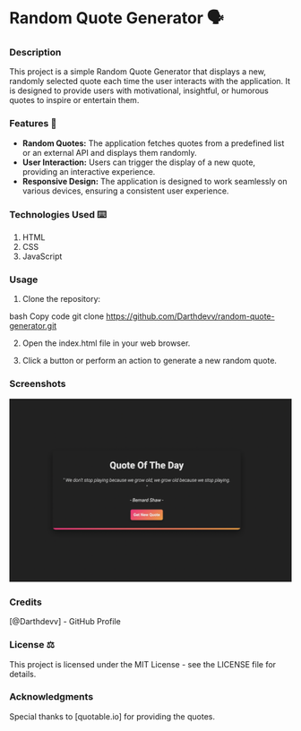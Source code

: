 # Random Quote Generator 🗣️
### Description
This project is a simple Random Quote Generator that displays a new, randomly selected quote each time the user interacts with the application. It is designed to provide users with motivational, insightful, or humorous quotes to inspire or entertain them.

### Features 💠
- <b>Random Quotes:</b> The application fetches quotes from a predefined list or an external API and displays them randomly.<br>
- <b>User Interaction:</b> Users can trigger the display of a new quote, providing an interactive experience.<br>
- <b>Responsive Design:</b> The application is designed to work seamlessly on various devices, ensuring a consistent user experience.
### Technologies Used ⌨️
1) HTML
2) CSS
3) JavaScript

### Usage
1. Clone the repository:

bash
Copy code
git clone https://github.com/Darthdevv/random-quote-generator.git

2. Open the index.html file in your web browser.

3. Click a button or perform an action to generate a new random quote.

### Screenshots 
<img src='Untitled.png' />


### Credits
[@Darthdevv] - GitHub Profile
### License ⚖️
This project is licensed under the MIT License - see the LICENSE file for details.

### Acknowledgments
Special thanks to [quotable.io] for providing the quotes.
